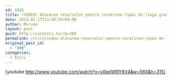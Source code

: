 ```yaml
---
id: 1845
title: (VIDEO) Alocarea resurselor pentru curatirea ripei de linga gradinita Scufita Rosie
date: 2013-02-17T13:58:55+03:00
author: Mircea
layout: post
guid: http://costesti.tv/?p=300
permalink: /stiri/video-alocarea-resurselor-pentru-curatirea-ripei-de-linga-gradinita-scufita-rosie/
original_post_id:
  - "300"
categories:
  - Știri
---
```

[youtube http://www.youtube.com/watch?v=sXkelWRY8V4&w=560&h=315]